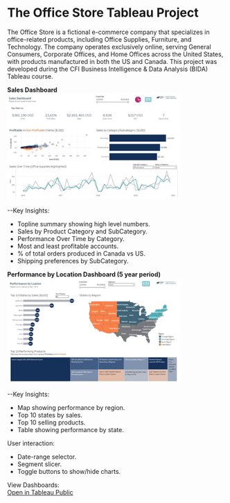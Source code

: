 # The Office Store Tableau Project
The Office Store is a fictional e-commerce company that specializes in office-related products, including Office Supplies, Furniture, and Technology. The company operates exclusively online, serving General Consumers, Corporate Offices, and Home Offices across the United States, with products manufactured in both the US and Canada. This project was developed during the CFI Business Intelligence & Data Analysis (BIDA) Tableau course.

**Sales Dashboard** <img src= images/Sales_dashboard_screenshot.jpg alt="Sales Dashboard" width="400"/>

--Key Insights:
* Topline summary showing high level numbers.      
*  Sales by Product Category and SubCategory.
* Performance Over Time by Category.
* Most and least profitable accounts.
* % of total orders produced in Canada vs US.
* Shipping preferences by SubCategory.

  


**Performance by Location Dashboard (5 year period)** <img src= images/Performance_by_location_dashboard_screenshot.jpg alt="Performance by Location Dashboard" width="400"/>

--Key Insights:
*	Map showing performance by region.
*	Top 10 states by sales.
*	Top 10 selling products.
*	Table showing performance by state.


User interaction: 
* Date-range selector.
* Segment slicer.
* Toggle buttons to show/hide charts.


View Dashboards:  
[Open in Tableau Public](https://public.tableau.com/views/TableauFundamentals_17467114466740/SalesDashboard?:language=es-ES&publish=yes&:sid=&:redirect=auth&:display_count=n&:origin=viz_share_link)

